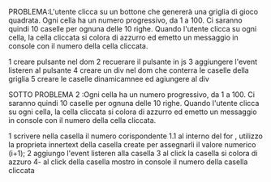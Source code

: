 PROBLEMA:L'utente clicca su un bottone che genererà una griglia di gioco quadrata.
Ogni cella ha un numero progressivo, da 1 a 100. Ci saranno quindi 10 caselle per ognuna delle 10 righe. Quando l'utente clicca su ogni cella, la cella cliccata si colora di azzurro ed emetto un messaggio in console con il numero della cella cliccata.

1 creare pulsante nel dom
2 recuerare il pulsante in js
3 aggiungere l'event listeren al pulsante
4 creare un div nel dom che conterra le caselle della griglia 
5 creare le caselle dinamicamnee ed agiungere al div

SOTTO PROBLEMA 2 :Ogni cella ha un numero progressivo, da 1 a 100. Ci saranno quindi 10 caselle per ognuna delle 10 righe. Quando l'utente clicca su ogni cella, la cella cliccata si colora di azzurro ed emetto un messaggio in console con il numero della cella cliccata.
  
1 scrivere nella casella il numero corispondente
1.1 al interno del for , utilizzo la proprieta innertext della casella create per assegnarli il valore numerico (i+1);
2 aggiungo l'event listeren alla casella 
3  al click la casella si colora di azzuro 
4- al click della casella mostro in console il numero della casella cliccata 